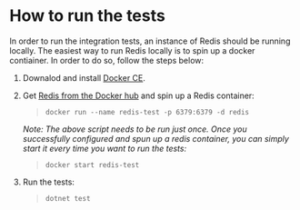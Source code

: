 # How to run the tests

In order to run the integration tests, an instance of Redis should be running locally. The easiest way to run Redis locally is to spin up a docker contiainer. In order to do so, follow the steps below:

1. Downalod and install [Docker CE](https://docs.docker.com/install/).
2. Get [Redis from the Docker hub](https://hub.docker.com/_/redis) and spin up a Redis container:
    > `docker run --name redis-test -p 6379:6379 -d redis`
    
    _Note: The above script needs to be run just once. Once you successfully configured and spun up a redis container, you can simply start it every time you want to run the tests:_
    > `docker start redis-test`
3. Run the tests:
    > `dotnet test` 
